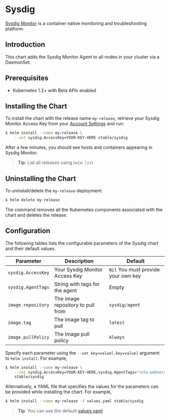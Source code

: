 # Sysdig

[Sysdig Monitor](https://www.sysdig.com/) is a container native monitoring and troubleshooting platform.

## Introduction

This chart adds the Sysdig Monitor Agent to all nodes in your cluster via a DaemonSet.

## Prerequisites

- Kubernetes 1.2+ with Beta APIs enabled

## Installing the Chart

To install the chart with the release name `my-release`, retrieve your Sysdig Monitor Access Key from your [Account Settings](https://app.sysdigcloud.com/#/settings/user) and run:

```bash
$ helm install --name my-release \
    --set sysdig.AccessKey=YOUR-KEY-HERE stable/sysdig
```

After a few minutes, you should see hosts and containers appearing in Sysdig Monitor.

> **Tip**: List all releases using `helm list`

## Uninstalling the Chart

To uninstall/delete the `my-release` deployment:

```bash
$ helm delete my-release
```

The command removes all the Kubernetes components associated with the chart and deletes the release.

## Configuration

The following tables lists the configurable parameters of the Sysdig chart and their default values.

|      Parameter              |          Description               |                         Default           |
|-----------------------------|------------------------------------|-------------------------------------------|
| `sysdig.AccessKey`          | Your Sysdig Monitor Access Key       | `Nil` You must provide your own key       |
| `sysdig.AgentTags`          | String with tags for the agent     |  Empty                                    |
| `image.repository`          | The image repository to pull from  | `sysdig/agent`                            |
| `image.tag`                 | The image tag to pull              | `latest`                                  |
| `image.pullPolicy`          | The Image pull policy              | `Always`                                  |


Specify each parameter using the `--set key=value[,key=value]` argument to `helm install`. For example,

```bash
$ helm install --name my-release \
    --set sysdig.AccessKey=YOUR-KEY-HERE,sysdig.AgentTags="role:webserver,location:europe" \
    stable/sysdig
```

Alternatively, a YAML file that specifies the values for the parameters can be provided while installing the chart. For example,

```bash
$ helm install --name my-release -f values.yaml stable/sysdig
```

> **Tip**: You can use the default [values.yaml](values.yaml)
